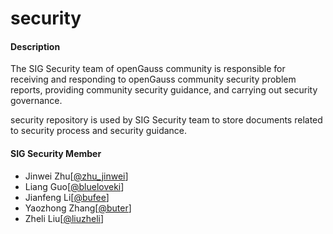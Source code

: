 # security

#### Description

The SIG Security team of openGauss community is responsible for receiving and responding to openGauss community security problem reports, providing community security guidance, and carrying out security governance.

security repository is used by SIG Security team to store documents related to security process and security guidance.

#### SIG Security Member

+ Jinwei Zhu[[@zhu_jinwei](https://gitee.com/zhu_jinwei)]
+ Liang Guo[[@blueloveki](https://gitee.com/blueloveki)]
+ Jianfeng Li[[@bufee](https://gitee.com/bufee)]
+ Yaozhong Zhang[[@buter](https://gitee.com/buter)]
+ Zheli Liu[[@liuzheli](https://gitee.com/liuzheli)]

